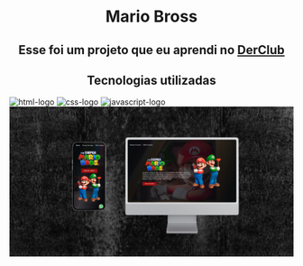 <h1 align="center">Mario Bross</h1>

<h2 align="center">Esse foi um projeto que eu aprendi no <a href="http://rodolfomori.com.br/devclub">DerClub</a></h2>

<h2 align="center">Tecnologias utilizadas</h2>
  <img src="https://img.shields.io/badge/HTML5-E34F26?style=for-the-badge&logo=html5&logoColor=white" alt=" html-logo"/>
  <img src="https://img.shields.io/badge/CSS3-1572B6?style=for-the-badge&logo=css3&logoColor=white" alt=" css-logo"/>
   <img src="https://img.shields.io/badge/JavaScript-F7DF1E?style=for-the-badge&logo=javascript&logoColor=black" alt=" javascript-logo"/>

<img src="https://raw.githubusercontent.com/WALLISSON509E/projeto-1k-1em-7dia/refs/heads/master/img/sites%20responsivos.png" />
